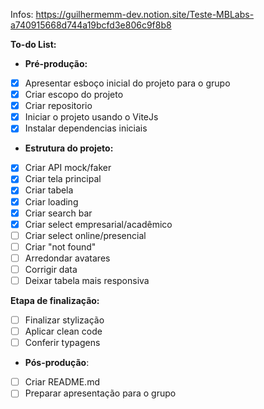 Infos: https://guilhermemm-dev.notion.site/Teste-MBLabs-a740915668d744a19bcfd3e806c9f8b8

**To-do List:**

-   **Pré-produção:**
-   [x] Apresentar esboço inicial do projeto para o grupo
-   [x] Criar escopo do projeto
-   [x] Criar repositorio
-   [x] Iniciar o projeto usando o ViteJs
-   [x] Instalar dependencias iniciais

-   **Estrutura do projeto:**
-   [x] Criar API mock/faker
-   [x] Criar tela principal
-   [x] Criar tabela
-   [x] Criar loading
-   [x] Criar search bar
-   [x] Criar select empresarial/acadêmico
-   [ ] Criar select online/presencial
-   [ ] Criar "not found"
-   [ ] Arredondar avatares
-   [ ] Corrigir data
-   [ ] Deixar tabela mais responsiva

**Etapa de finalização:**
-   [ ] Finalizar stylização
-   [ ] Aplicar clean code
-   [ ] Conferir typagens

-   **Pós-produção**:
-   [ ] Criar README.md
-   [ ] Preparar apresentação para o grupo